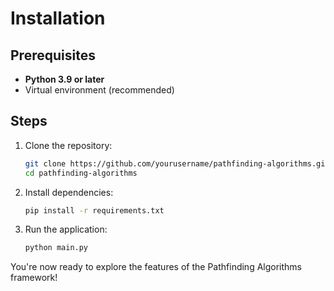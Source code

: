 # Installation

## Prerequisites
- **Python 3.9 or later**
- Virtual environment (recommended)

## Steps

1. Clone the repository:
    ```bash
    git clone https://github.com/yourusername/pathfinding-algorithms.git
    cd pathfinding-algorithms
    ```

2. Install dependencies:
    ```bash
    pip install -r requirements.txt
    ```

3. Run the application:
    ```bash
    python main.py
    ```

You're now ready to explore the features of the Pathfinding Algorithms framework!
